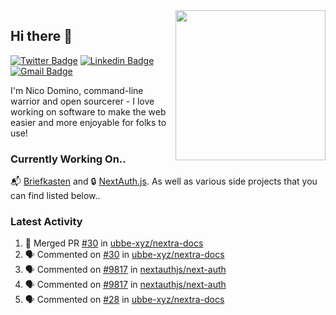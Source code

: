 <img align="right" src="https://user-images.githubusercontent.com/7415984/172472491-91b16eac-fa22-4ecf-92df-d687139fd1f9.gif" width="240" />

## Hi there 👋

[![Twitter Badge](https://img.shields.io/badge/-@ndom91-1ca0f1?style=flat-square&labelColor=1ca0f1&logo=twitter&logoColor=white&link=https://twitter.com/ndom91)](https://twitter.com/ndom91) [![Linkedin Badge](https://img.shields.io/badge/-ndom91-blue?style=flat-square&logo=Linkedin&logoColor=white&link=https://www.linkedin.com/in/ndom91/)](https://www.linkedin.com/in/ndom91/) [![Gmail Badge](https://img.shields.io/badge/-yo@ndo.dev-c14438?style=flat-square&logo=mail.ru&logoColor=white&link=mailto:yo@ndo.dev)](mailto:yo@ndo.dev)

I'm Nico Domino, command-line warrior and open sourcerer - I love working on software to make the web easier and more enjoyable for folks to use! 

### Currently Working On..

📬 [Briefkasten](https://briefkastenhq.com) and 🔒 [NextAuth.js](https://github.com/nextauthjs/next-auth). As well as various side projects that you can find listed below..

<!--START_SECTION_PROFILE_VIEWS:readme-info-->
<!--END_SECTION_PROFILE_VIEWS:readme-info-->

<!--START_SECTION_DAILY_COMMIT:readme-info-->
<!--END_SECTION_DAILY_COMMIT:readme-info-->

<!--START_SECTION_WEEKLY_COMMIT:readme-info-->
<!--END_SECTION_WEEKLY_COMMIT:readme-info-->

### Latest Activity

<!--START_SECTION:activity-->
1. 🎉 Merged PR [#30](https://github.com/ubbe-xyz/nextra-docs/pull/30) in [ubbe-xyz/nextra-docs](https://github.com/ubbe-xyz/nextra-docs)
2. 🗣 Commented on [#30](https://github.com/ubbe-xyz/nextra-docs/pull/30#issuecomment-1913125549) in [ubbe-xyz/nextra-docs](https://github.com/ubbe-xyz/nextra-docs)
3. 🗣 Commented on [#9817](https://github.com/nextauthjs/next-auth/pull/9817#issuecomment-1913111146) in [nextauthjs/next-auth](https://github.com/nextauthjs/next-auth)
4. 🗣 Commented on [#9817](https://github.com/nextauthjs/next-auth/pull/9817#issuecomment-1913090122) in [nextauthjs/next-auth](https://github.com/nextauthjs/next-auth)
5. 🗣 Commented on [#28](https://github.com/ubbe-xyz/nextra-docs/pull/28#issuecomment-1912855605) in [ubbe-xyz/nextra-docs](https://github.com/ubbe-xyz/nextra-docs)
<!--END_SECTION:activity-->
